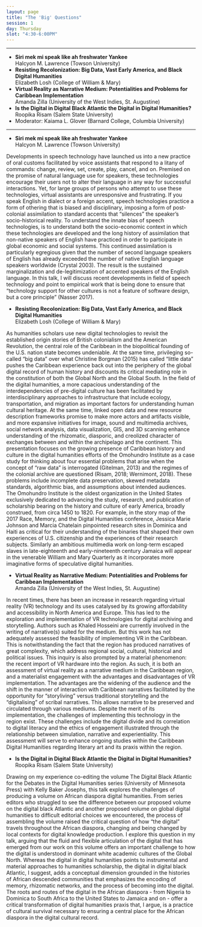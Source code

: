 ```yaml
---
layout: page
title: "The 'Big' Questions"
session: 1
day: Thursday
slot: "4:30-6:00PM"
---
```



---

- **Siri mek mi speak like ah freshwater Yankee**\
Halcyon M. Lawrence (Towson University)
- **Resisting Recolonization: Big Data, Vast Early America, and Black Digital Humanities**\
Elizabeth Losh (College of William & Mary)
- **Virtual Reality as Narrative Medium: Potentialities and Problems for Caribbean Implementation**\
Amanda Zilla (University of the West Indies, St. Augustine) 
- **Is the Digital in Digital Black Atlantic the Digital in Digital Humanities?**\
Roopika Risam (Salem State University)
- Moderator: Kaiama L. Glover (Barnard College, Columbia University)

---

- **Siri mek mi speak like ah freshwater Yankee**\
Halcyon M. Lawrence (Towson University)

Developments in speech technology have launched us into a new practice of oral
customs facilitated by voice assistants that respond to a litany of commands: change,
review, set, create, play, cancel, and on. Premised on the promise of natural language use
for speakers, these technologies encourage their users not to alter their language in any
way for successful interactions. Yet, for large groups of persons who attempt to use these
technologies, virtual assistants are unresponsive and frustrating. If you speak English in
dialect or a foreign accent, speech technologies practice a form of othering that is biased
and disciplinary, imposing a form of post-colonial assimilation to standard accents that
“silences” the speaker’s socio-historical reality. To understand the innate bias of speech
technologies, is to understand both the socio-economic context in which these technologies
are developed and the long history of assimilation that non-native speakers of English have
practiced in order to participate in global economic and social systems. This continued
assimilation is particularly egregious given that the number of second language speakers of
English has already exceeded the number of native English language speakers worldwide
(Crystal 2003). The result is the sustained marginalization and de-legitimization of
accented speakers of the English language. In this talk, I will discuss recent developments
in field of speech technology and point to empirical work that is being done to ensure that
“technology support for other cultures is not a feature of software design, but a core
principle” (Nasser 2017).


- **Resisting Recolonization: Big Data, Vast Early America, and Black Digital Humanities**\
Elizabeth Losh (College of William & Mary)

As humanities scholars use new digital technologies to revisit the established origin stories of British colonialism and the American Revolution, the central role of the Caribbean in the biopolitical founding of the U.S. nation state becomes undeniable. At the same time, privileging so-called “big data” over what Christine Borgman (2015) has called “little data” pushes the Caribbean experience back out into the periphery of the global digital record of human history and discounts its critical mediating role in the constitution of both the Global North and the Global South. In the field of the digital humanities, a more capacious understanding of the interdependencies of pre-digital culture has been facilitated by interdisciplinary approaches to infrastructure that include ecology, transportation, and migration as important factors for understanding human cultural heritage. At the same time, linked open data and new resource description frameworks promise to make more actors and artifacts visible, and more expansive initiatives for image, sound and multimedia archives, social network analysis, data visualization, GIS, and 3D scanning enhance understanding of the rhizomatic, diasporic, and creolized character of exchanges between and within the archipelago and the continent. This presentation focuses on the growing presence of Caribbean history and culture in the digital humanities efforts of the Omohundro Institute as a case study for thinking about four essential problems that arise when the concept of “raw data” is interrogated (Gitelman, 2013) and the regimes of the colonial archive are questioned (Risam, 2018; Wernimont, 2018). These problems include incomplete data preservation, skewed metadata standards, algorithmic bias, and assumptions about intended audiences. The Omohundro Institute is the oldest organization in the United States exclusively dedicated to advancing the study, research, and publication of scholarship bearing on the history and culture of early America, broadly construed, from circa 1450 to 1820. For example, in the story map of the 2017 Race, Memory, and the Digital Humanities conference, Jessica Marie Johnson and Marcia Chatelain pinpointed research sites in Dominica and Haiti as critical for their understanding of the binaries that shaped their own experiences of U.S. citizenship and the experiences of their research subjects. Similarly an ambitious multimedia work on long-term escaped slaves in late-eighteenth and early-nineteenth century Jamaica will appear in the venerable William and Mary Quarterly as it incorporates more imaginative forms of speculative digital humanities.

- **Virtual Reality as Narrative Medium: Potentialities and Problems for Caribbean Implementation**\
Amanda Zilla (University of the West Indies, St. Augustine) 

In recent times, there has been an increase in research regarding virtual reality (VR) technology and its uses catalysed by its growing affordability and accessibility in North America and Europe. This has led to the exploration and implementation of VR technologies for digital archiving and storytelling. Authors such as Khaled Hosseini are currently involved in the writing of narrative(s) suited for the medium. But this work has not adequately assessed the feasibility of implementing VR in the Caribbean. This is notwithstanding the fact that the region has produced narratives of great complexity, which address regional social, cultural, historical and political issues. This inquiry is also prompted by a material phenomenon: the recent import of VR hardware into the region. As such, it is both an assessment of virtual reality as a narrative medium in the Caribbean region, and a materialist engagement with the advantages and disadvantages of VR implementation. The advantages are the widening of the audience and the shift in the manner of interaction with Caribbean narratives facilitated by the opportunity for “storyliving” versus traditional storytelling and the “digitalising” of scribal narratives. This allows narrative to be preserved and circulated through various mediums. Despite the merit of its implementation, the challenges of implementing this technology in the region exist. These challenges include the digital divide and its correlation to digital literacy and the ethics of engagement illustrated through the relationship between simulation, narrative and experientiality. This assessment will serve to enhance ongoing studies within the Caribbean Digital Humanities regarding literary art and its praxis within the region.

- **Is the Digital in Digital Black Atlantic the Digital in Digital Humanities?**\
Roopika Risam (Salem State University)

Drawing on my experience co-editing the volume The Digital Black Atlantic for the Debates in the Digital Humanities series (University of Minnesota Press) with Kelly Baker Josephs, this talk explores the challenges of producing a volume on African diaspora digital humanities. From series editors who struggled to see the difference between our proposed volume on the digital black Atlantic and another proposed volume on global digital humanities to difficult editorial choices we encountered, the process of assembling the volume raised the critical question of how “the digital” travels throughout the African diaspora, changing and being changed by local contexts for digital knowledge production. I explore this question in my talk, arguing that the fluid and flexible articulation of the digital that has emerged from our work on this volume offers an important challenge to how the digital is understood in dominant white academic cultures of the Global North. Whereas the digital in digital humanities points to instrumental and material approaches to humanities scholarship, the digital in digital black Atlantic, I suggest, adds a conceptual dimension grounded in the histories of African descended communities that emphasizes the encoding of memory, rhizomatic networks, and the process of becoming into the digital. The roots and routes of the digital in the African diaspora - from Nigeria to Dominica to South Africa to the United States to Jamaica and on - offer a critical transformation of digital humanities praxis that, I argue, is a practice of cultural survival necessary to ensuring a central place for the African diaspora in the digital cultural record. 
